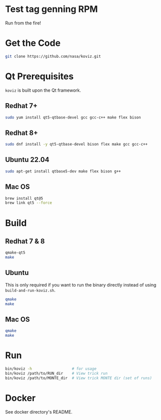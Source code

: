 # Test tag genning RPM
Run from the fire!

# Get the Code
```sh
git clone https://github.com/nasa/koviz.git
```
# Qt Prerequisites

`koviz` is built upon the Qt framework.

## Redhat 7+

```sh
sudo yum install qt5-qtbase-devel gcc gcc-c++ make flex bison
```

## Redhat 8+

```sh
sudo dnf install -y qt5-qtbase-devel bison flex make gcc gcc-c++
```

## Ubuntu 22.04
```sh
sudo apt-get install qtbase5-dev make flex bison g++ 
```

## Mac OS

```zsh
brew install qt@5
brew link qt5 --force
```

# Build

## Redhat 7 & 8

```sh
qmake-qt5
make
```
## Ubuntu

This is only required if you want to run the binary directly instead of using `build-and-run-koviz.sh`.

```sh
qmake
make
```

## Mac OS

```zsh
qmake
make
```

# Run

```sh
bin/koviz -h                  # for usage
bin/koviz /path/to/RUN_dir    # View trick run
bin/koviz /path/to/MONTE_dir  # View trick MONTE dir (set of runs)
```

# Docker
See docker directory's README.
